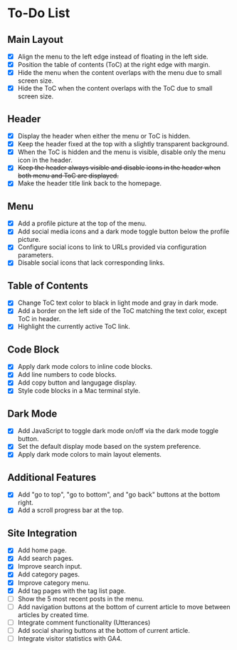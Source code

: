 # To-Do List

## Main Layout
- [x] Align the menu to the left edge instead of floating in the left side.
- [x] Position the table of contents (ToC) at the right edge with margin.
- [x] Hide the menu when the content overlaps with the menu due to small screen size.
- [x] Hide the ToC when the content overlaps with the ToC due to small screen size.

## Header
- [x] Display the header when either the menu or ToC is hidden.
- [x] Keep the header fixed at the top with a slightly transparent background.
- [x] When the ToC is hidden and the menu is visible, disable only the menu icon in the header.
- [x] ~~Keep the header always visible and disable icons in the header when both menu and ToC are displayed.~~
- [x] Make the header title link back to the homepage.

## Menu
- [x] Add a profile picture at the top of the menu.
- [x] Add social media icons and a dark mode toggle button below the profile picture.
- [x] Configure social icons to link to URLs provided via configuration parameters.
- [x] Disable social icons that lack corresponding links.

## Table of Contents
- [x] Change ToC text color to black in light mode and gray in dark mode.
- [x] Add a border on the left side of the ToC matching the text color, except ToC in header.
- [x] Highlight the currently active ToC link.

## Code Block
- [x] Apply dark mode colors to inline code blocks.
- [x] Add line numbers to code blocks.
- [x] Add copy button and langugage display.
- [x] Style code blocks in a Mac terminal style.

## Dark Mode
- [x] Add JavaScript to toggle dark mode on/off via the dark mode toggle button.
- [x] Set the default display mode based on the system preference.
- [x] Apply dark mode colors to main layout elements.

## Additional Features
- [x] Add "go to top", "go to bottom", and "go back" buttons at the bottom right.
- [x] Add a scroll progress bar at the top.

## Site Integration
- [x] Add home page.
- [x] Add search pages.
- [x] Improve search input.
- [x] Add category pages.
- [x] Improve category menu.
- [x] Add tag pages with the tag list page.
- [ ] Show the 5 most recent posts in the menu.
- [ ] Add navigation buttons at the bottom of current article to move between articles by created time.
- [ ] Integrate comment functionality (Utterances)
- [ ] Add social sharing buttons at the bottom of current article.
- [ ] Integrate visitor statistics with GA4.